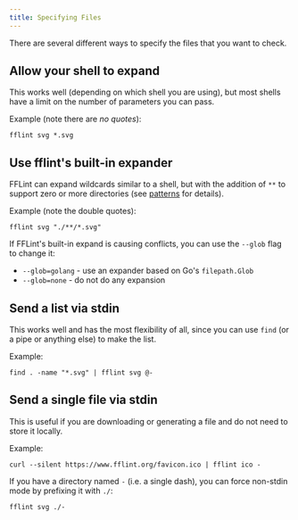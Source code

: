 ```yaml
---
title: Specifying Files
---
```


There are several different ways to specify the files that you want to check.

## Allow your shell to expand

This works well (depending on which shell you are using), but most shells have a limit on the number of parameters you can pass.

Example (note there are *no quotes*):
```
fflint svg *.svg
```

## Use fflint's built-in expander

FFLint can expand wildcards similar to a shell, but with the addition of `**` to support zero or more directories (see [patterns](https://github.com/bmatcuk/doublestar/tree/v4#patterns) for details).

Example (note the double quotes):
```
fflint svg "./**/*.svg"
```

If FFLint's built-in expand is causing conflicts, you can use the `--glob` flag to change it:
* `--glob=golang` - use an expander based on Go's `filepath.Glob`
* `--glob=none` - do not do any expansion

## Send a list via stdin

This works well and has the most flexibility of all, since you can use `find` (or a pipe or anything else) to make the list.

Example:
```
find . -name "*.svg" | fflint svg @-
```

## Send a single file via stdin

This is useful if you are downloading or generating a file and do not need to store it locally.

Example:
```
curl --silent https://www.fflint.org/favicon.ico | fflint ico -
```

If you have a directory named `-` (i.e. a single dash), you can force non-stdin mode by prefixing it with `./`:

```
fflint svg ./-
```
